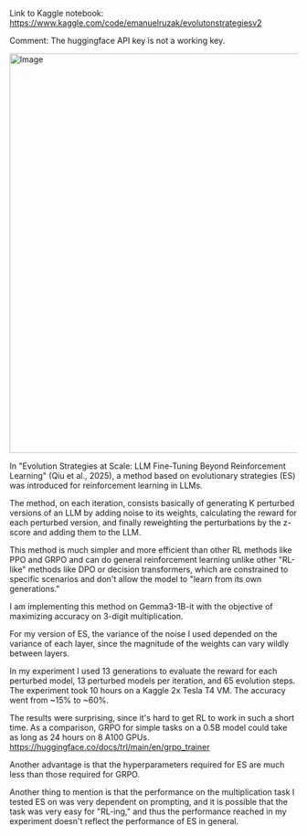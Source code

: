 Link to Kaggle notebook: https://www.kaggle.com/code/emanuelruzak/evolutonstrategiesv2

Comment: The huggingface API key is not a working key.

<img width="1200" height="700" alt="Image" src="https://github.com/user-attachments/assets/cc4b373f-cb2d-4e00-b92b-8799dcd96994" />


In "Evolution Strategies at Scale: LLM Fine-Tuning Beyond Reinforcement Learning" (Qiu et al., 2025), a method based on evolutionary strategies (ES) was introduced for reinforcement learning in LLMs.

The method, on each iteration, consists basically of generating K perturbed versions of an LLM by adding noise to its weights, calculating the reward for each perturbed version, and finally reweighting the perturbations by the z-score and adding them to the LLM.

This method is much simpler and more efficient than other RL methods like PPO and GRPO and can do general reinforcement learning unlike other "RL-like" methods like DPO or decision transformers, which are constrained to specific scenarios and don't allow the model to "learn from its own generations."

I am implementing this method on Gemma3-1B-it with the objective of maximizing accuracy on 3-digit multiplication.

For my version of ES, the variance of the noise I used depended on the variance of each layer, since the magnitude of the weights can vary wildly between layers.

In my experiment I used 13 generations to evaluate the reward for each perturbed model, 13 perturbed models per iteration, and 65 evolution steps. The experiment took 10 hours on a Kaggle 2x Tesla T4 VM. The accuracy went from ~15% to ~60%.

The results were surprising, since it's hard to get RL to work in such a short time. As a comparison, GRPO for simple tasks on a 0.5B model could take as long as 24 hours on 8 A100 GPUs. https://huggingface.co/docs/trl/main/en/grpo_trainer

Another advantage is that the hyperparameters required for ES are much less than those required for GRPO.

Another thing to mention is that the performance on the multiplication task I tested ES on was very dependent on prompting, and it is possible that the task was very easy for "RL-ing," and thus the performance reached in my experiment doesn't reflect the performance of ES in general.
